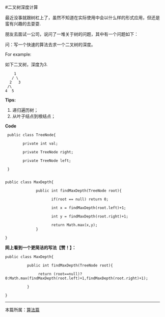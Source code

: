 
#二叉树深度计算

最近没事就跟树杠上了，虽然不知道在实际使用中会以什么样的形式应用，但还是蛮有兴趣的去耍耍.

朋友去面试一公司，说问了一堆关于树的问题，其中有一个问题如下：

问：写一个快速的算法去求一个二叉树的深度。

For example:

如下二叉树，深度为3.

        1
       / \
      2   3
     /\
    4  5


**Tips:**
1. 递归遍历树；
2. 从叶子结点到根结点；


**Code**

     public class TreeNode{

            private int val;

            private TreeNode right;

            private TreeNode left;

     }


    public class MaxDepth{

                  public int findMaxDepth(TreeNode root){

                         if(root == null) return 0;

                         int x = findMaxDepth(root.left)+1;

                         int y = findMaxDepth(root.right)+1;

                         return Math.max(x,y);
                  }

    }



**网上看到一个更简洁的写法【赞！】：**


    public class MaxDepth{

              public int findMaxDepth(TreeNode root){

                   return (root==null)?0:Math.max(findMaxDepth(root.left)+1,findMaxDepth(root.right)+1);

              }

    }


***

本篇所属：[算法篇](/Arthmetic/Index)

